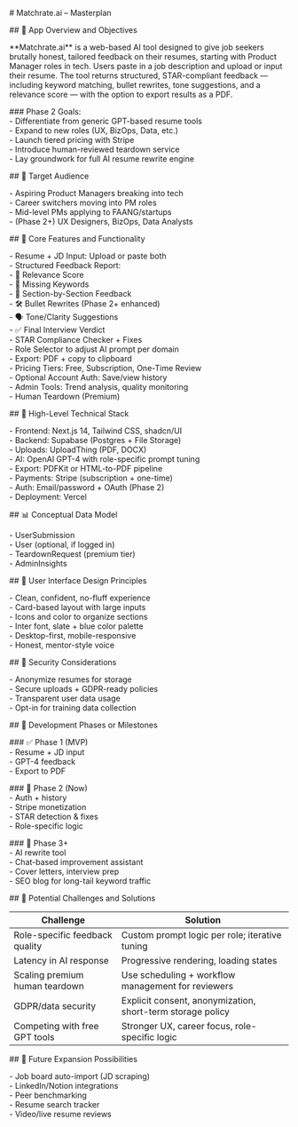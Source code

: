 \# Matchrate.ai – Masterplan

\#\# 🧭 App Overview and Objectives

\*\*Matchrate.ai\*\* is a web-based AI tool designed to give job seekers brutally honest, tailored feedback on their resumes, starting with Product Manager roles in tech. Users paste in a job description and upload or input their resume. The tool returns structured, STAR-compliant feedback — including keyword matching, bullet rewrites, tone suggestions, and a relevance score — with the option to export results as a PDF.

\#\#\# Phase 2 Goals:  
\- Differentiate from generic GPT-based resume tools  
\- Expand to new roles (UX, BizOps, Data, etc.)  
\- Launch tiered pricing with Stripe  
\- Introduce human-reviewed teardown service  
\- Lay groundwork for full AI resume rewrite engine

\#\# 🎯 Target Audience

\- Aspiring Product Managers breaking into tech  
\- Career switchers moving into PM roles  
\- Mid-level PMs applying to FAANG/startups  
\- (Phase 2+) UX Designers, BizOps, Data Analysts

\#\# 🔑 Core Features and Functionality

\- Resume \+ JD Input: Upload or paste both  
\- Structured Feedback Report:  
  \- 🎯 Relevance Score  
  \- 🧩 Missing Keywords  
  \- 📂 Section-by-Section Feedback  
  \- 🛠️ Bullet Rewrites (Phase 2+ enhanced)  
  \- 🗣️ Tone/Clarity Suggestions  
  \- ✅ Final Interview Verdict  
\- STAR Compliance Checker \+ Fixes  
\- Role Selector to adjust AI prompt per domain  
\- Export: PDF \+ copy to clipboard  
\- Pricing Tiers: Free, Subscription, One-Time Review  
\- Optional Account Auth: Save/view history  
\- Admin Tools: Trend analysis, quality monitoring  
\- Human Teardown (Premium)

\#\# 🧱 High-Level Technical Stack

\- Frontend: Next.js 14, Tailwind CSS, shadcn/UI  
\- Backend: Supabase (Postgres \+ File Storage)  
\- Uploads: UploadThing (PDF, DOCX)  
\- AI: OpenAI GPT-4 with role-specific prompt tuning  
\- Export: PDFKit or HTML-to-PDF pipeline  
\- Payments: Stripe (subscription \+ one-time)  
\- Auth: Email/password \+ OAuth (Phase 2\)  
\- Deployment: Vercel

\#\# 📊 Conceptual Data Model

\- UserSubmission  
\- User (optional, if logged in)  
\- TeardownRequest (premium tier)  
\- AdminInsights

\#\# 🎨 User Interface Design Principles

\- Clean, confident, no-fluff experience  
\- Card-based layout with large inputs  
\- Icons and color to organize sections  
\- Inter font, slate \+ blue color palette  
\- Desktop-first, mobile-responsive  
\- Honest, mentor-style voice

\#\# 🔐 Security Considerations

\- Anonymize resumes for storage  
\- Secure uploads \+ GDPR-ready policies  
\- Transparent user data usage  
\- Opt-in for training data collection

\#\# 🚀 Development Phases or Milestones

\#\#\# ✅ Phase 1 (MVP)  
\- Resume \+ JD input  
\- GPT-4 feedback  
\- Export to PDF

\#\#\# 🚧 Phase 2 (Now)  
\- Auth \+ history  
\- Stripe monetization  
\- STAR detection & fixes  
\- Role-specific logic

\#\#\# 🔮 Phase 3+  
\- AI rewrite tool  
\- Chat-based improvement assistant  
\- Cover letters, interview prep  
\- SEO blog for long-tail keyword traffic

\#\# 🧱 Potential Challenges and Solutions

| Challenge                        | Solution                                                 |  
|----------------------------------|-----------------------------------------------------------|  
| Role-specific feedback quality   | Custom prompt logic per role; iterative tuning            |  
| Latency in AI response           | Progressive rendering, loading states                     |  
| Scaling premium human teardown   | Use scheduling \+ workflow management for reviewers        |  
| GDPR/data security               | Explicit consent, anonymization, short-term storage policy|  
| Competing with free GPT tools    | Stronger UX, career focus, role-specific logic            |

\#\# 🌱 Future Expansion Possibilities

\- Job board auto-import (JD scraping)  
\- LinkedIn/Notion integrations  
\- Peer benchmarking  
\- Resume search tracker  
\- Video/live resume reviews

